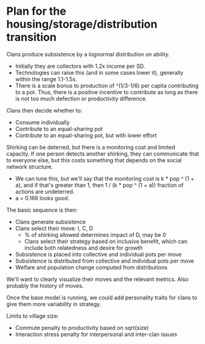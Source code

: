 # Plan for the housing/storage/distribution transition

Clans produce subsistence by a lognormal distribution on
ability.
- Initially they are collectors with 1.2x income per SD.
- Technologies can raise this (and in some cases lower it),
  generally within the range 1.1-1.5x.
- There is a scale bonus to production of ^(1/3-1/6) per
  capita contributing to a pot. Thus, there is a positive
  incentive to contribute as long as there is not too much
  defection or productivity difference.

Clans then decide whether to:
- Consume individually
- Contribute to an equal-sharing pot
- Contribute to an equal-sharing pot, but with lower effort

Shirking can be deterred, but there is a monitoring cost
and limited capacity. If one person detects another shirking,
they can communicate that to everyone else, but this costs
something that depends on the social network structure.
- We can tune this, but we'll say that the monitoring cost
  is k * pop ^ (1 + a), and if that's greater than 1, then
  1 / (k * pop ^ (1 + a)) fraction of actions are undeterred.
- a = 0.166 looks good.

The basic sequence is then:
- Clans generate subsistence
- Clans select their move: I, C, D
  - % of shirking allowed determines impact of D, may be 0
  - Clans select their strategy based on inclusive benefit,
    which can include both relatedness and desire for growth
- Subsistence is placed into collective and individual pots
  per move
- Subsistence is distributed from collective and individual
  pots per move
- Welfare and population change computed from distributions

We'll want to clearly visualize their moves and the relevant
metrics. Also probably the history of moves.

Once the base model is running, we could add personality traits
for clans to give them more variability in strategy.

Limits to village size:
- Commute penalty to productivity based on sqrt(size)
- Interaction stress penalty for interpersonal and inter-clan
  issues
